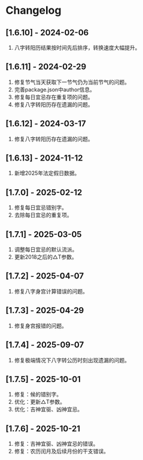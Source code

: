 # Changelog


## [1.6.10] - 2024-02-06
1. 八字转阳历结果按时间先后排序，转换速度大幅提升。

## [1.6.11] - 2024-02-29
1. 修复节气当天获取下一节气仍为当前节气的问题。
2. 完善package.json中author信息。
3. 修复每日宜忌存在重复项的问题。
4. 修复八字转阳历存在遗漏的问题。

## [1.6.12] - 2024-03-17
1. 修复八字转阳历存在遗漏的问题。

## [1.6.13] - 2024-11-12
1. 新增2025年法定假日数据。

## [1.7.0] - 2025-02-12
1. 修复每日宜忌错别字。
2. 去除每日宜忌的重复项。

## [1.7.1] - 2025-03-05
1. 调整每日宜忌的默认流派。
2. 更新2018之后的△T参数。

## [1.7.2] - 2025-04-07
1. 修复八字身宫计算错误的问题。

## [1.7.3] - 2025-04-29
1. 修复身宫报错的问题。

## [1.7.4] - 2025-09-07
1. 修复极端情况下八字转公历时刻出现遗漏的问题。

## [1.7.5] - 2025-10-01
1. 修复：候的错别字。
2. 优化：更新△T参数。
3. 优化：吉神宜驱、凶神宜忌。

## [1.7.6] - 2025-10-21
1. 修复：吉神宜驱、凶神宜忌的错误。
2. 修复：农历闰月及后续月份的干支错误。
